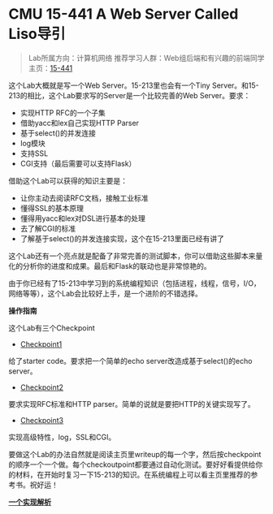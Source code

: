 # CMU 15-441 A Web Server Called Liso导引

> Lab所属方向：计算机网络
推荐学习人群：Web组后端和有兴趣的前端同学
主页：[15-441](https://www.cs.cmu.edu/~prs/15-441-F16/)

这个Lab大概就是写一个Web Server。15-213里也会有一个Tiny Server。和15-213的相比，这个Lab要求写的Server是一个比较完善的Web Server。要求：

+ 实现HTTP RFC的一个子集
+ 借助yacc和lex自己实现HTTP Parser
+ 基于select()的并发连接
+ log模块
+ 支持SSL
+ CGI支持（最后需要可以支持Flask）

借助这个Lab可以获得的知识主要是：

+ 让你主动去阅读RFC文档，接触工业标准
+ 懂得SSL的基本原理
+ 懂得用yacc和lex对DSL进行基本的处理
+ 去了解CGI的标准
+ 了解基于select()的并发连接实现，这个在15-213里面已经有讲了

这个Lab还有一个亮点就是配备了非常完善的测试脚本，你可以借助这些脚本来量化的分析你的进度和成果。最后和Flask的联动也是非常惊艳的。

由于你已经有了15-213中学习到的系统编程知识（包括进程，线程，信号，I/O，网络等等），这个Lab会比较好上手，是一个进阶的不错选择。

**操作指南**


这个Lab有三个Checkpoint

+ [Checkpoint1](https://www.cs.cmu.edu/~prs/15-441-F16/pj1cp1.html)

给了starter code。要求把一个简单的echo server改造成基于select()的echo server。


+ [Checkpoint2](https://www.cs.cmu.edu/~prs/15-441-F16/pj1cp2.html)

要求实现RFC标准和HTTP parser。简单的说就是要把HTTP的关键实现写了。

+ [Checkpoint3](https://www.cs.cmu.edu/~prs/15-441-F16/pj1cp3.html)

实现高级特性，log，SSL和CGI。


要做这个Lab的办法自然就是阅读主页里writeup的每一个字，然后按checkpoint的顺序一个一个做。每个checkoutpoint都要通过自动化测试。要好好看提供给你的材料，在开始时复习一下15-213的知识。在系统编程上可以看主页里推荐的参考书。祝好运！

**[一个实现解析](http://zxc0328.github.io/diary/2017/11/2017-11-11.html)**



